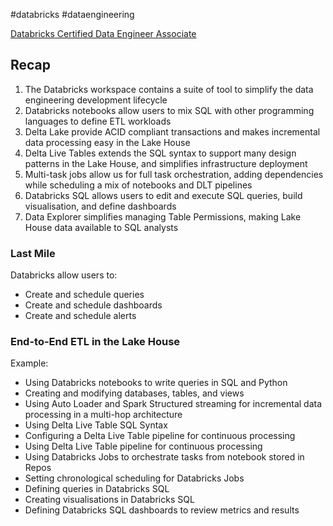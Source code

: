 #databricks #dataengineering 

[Databricks Certified Data Engineer Associate](Databricks%20Certified%20Data%20Engineer%20Associate.md)

## Recap

1. The Databricks workspace contains a suite of tool to simplify the data engineering development lifecycle
2. Databricks notebooks allow users to mix SQL with other programming languages to define ETL workloads
3. Delta Lake provide ACID compliant transactions and makes incremental data processing easy in the Lake House
4. Delta Live Tables extends the SQL syntax to support many design patterns in the Lake House, and simplifies infrastructure deployment
5. Multi-task jobs allow us for full task orchestration, adding dependencies while scheduling a mix of notebooks and DLT pipelines
6. Databricks SQL allows users to edit and execute SQL queries, build visualisation, and define dashboards
7. Data Explorer simplifies managing Table Permissions, making Lake House data available to SQL analysts 

### Last Mile

Databricks allow users to: 
- Create and schedule queries 
- Create and schedule dashboards
- Create and schedule alerts


### End-to-End ETL in the Lake House

Example:

- Using Databricks notebooks to write queries in SQL and Python
- Creating and modifying databases, tables, and views
- Using Auto Loader and Spark Structured streaming for incremental data processing in a multi-hop architecture
- Using Delta Live Table SQL Syntax 
- Configuring a Delta Live Table pipeline for continuous processing 
- Using Delta Live Table pipeline for continuous processing
- Using Databricks Jobs to orchestrate tasks from notebook stored in Repos
- Setting chronological scheduling for Databricks Jobs
- Defining queries in Databricks SQL
- Creating visualisations in Databricks SQL
- Defining Databricks SQL dashboards to review metrics and results